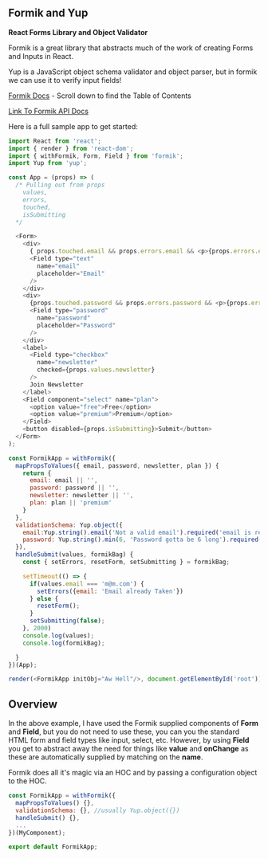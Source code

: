 ## Formik and Yup 

**React Forms Library and Object Validator**

Formik is a great library that abstracts much of the work of creating Forms and Inputs in React.

Yup is a JavaScript object schema validator and object parser, but in formik we can use it to verify input fields!

[Formik Docs](https://github.com/jaredpalmer/formik) - Scroll down to find the Table of Contents

[Link To Formik API Docs](https://github.com/jaredpalmer/formik#api)

Here is a full sample app to get started:

```javascript
import React from 'react';
import { render } from 'react-dom';
import { withFormik, Form, Field } from 'formik';
import Yup from 'yup';

const App = (props) => (
  /* Pulling out from props
    values,
    errors,
    touched,
    isSubmitting
  */

  <Form>
    <div>
      { props.touched.email && props.errors.email && <p>{props.errors.email}</p> }
      <Field type="text" 
        name="email" 
        placeholder="Email" 
      />
    </div>
    <div>
      {props.touched.password && props.errors.password && <p>{props.errors.password}</p>}
      <Field type="password"
        name="password"
        placeholder="Password"
      />
    </div>
    <label>
      <Field type="checkbox" 
        name="newsletter"
        checked={props.values.newsletter}
      />
      Join Newsletter
    </label>
    <Field component="select" name="plan">
      <option value="free">Free</option>
      <option value="premium">Premium</option>
    </Field>
    <button disabled={props.isSubmitting}>Submit</button>
  </Form>
);

const FormikApp = withFormik({
  mapPropsToValues({ email, password, newsletter, plan }) {
    return {
      email: email || '',
      password: password || '',
      newsletter: newsletter || '',
      plan: plan || 'premium'
    }
  },
  validationSchema: Yup.object({
    email:Yup.string().email('Not a valid email').required('email is required'),
    password: Yup.string().min(6, 'Password gotta be 6 long').required('password required')
  }),
  handleSubmit(values, formikBag) {
    const { setErrors, resetForm, setSubmitting } = formikBag;

    setTimeout(() => {
      if(values.email === 'm@m.com') {
        setErrors({email: 'Email already Taken'})
      } else {
        resetForm();
      }
      setSubmitting(false);
    }, 2000)
    console.log(values);
    console.log(formikBag);

  }
})(App);

render(<FormikApp initObj="Aw Hell"/>, document.getElementById('root'));

```

## Overview

In the above example, I have used the Formik supplied components of **Form** and **Field**, but you do not need to use these, you can you the standard HTML form and field types like input, select, etc.  However, by using **Field** you get to abstract away the need for things like **value** and **onChange** as these are automatically supplied by matching on the **name**.

Formik does all it's magic via an HOC and by passing a configuration object to the HOC.

```javascript
const FormikApp = withFormik({
  mapPropsToValues() {},
  validationSchema: {}, //usually Yup.object({})
  handleSubmit() {},
  ...
})(MyComponent);

export default FormikApp;
```





